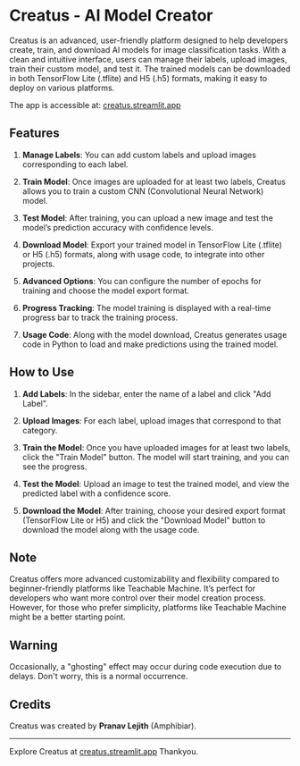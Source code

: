 # Creatus - AI Model Creator

Creatus is an advanced, user-friendly platform designed to help developers create, train, and download AI models for image classification tasks. With a clean and intuitive interface, users can manage their labels, upload images, train their custom model, and test it. The trained models can be downloaded in both TensorFlow Lite (.tflite) and H5 (.h5) formats, making it easy to deploy on various platforms.

The app is accessible at: [creatus.streamlit.app](https://creatus.streamlit.app)

## Features
1. **Manage Labels**: You can add custom labels and upload images corresponding to each label.
   
2. **Train Model**: Once images are uploaded for at least two labels, Creatus allows you to train a custom CNN (Convolutional Neural Network) model.

3. **Test Model**: After training, you can upload a new image and test the model’s prediction accuracy with confidence levels.

4. **Download Model**: Export your trained model in TensorFlow Lite (.tflite) or H5 (.h5) formats, along with usage code, to integrate into other projects.

5. **Advanced Options**: You can configure the number of epochs for training and choose the model export format.

6. **Progress Tracking**: The model training is displayed with a real-time progress bar to track the training process.

7. **Usage Code**: Along with the model download, Creatus generates usage code in Python to load and make predictions using the trained model.

## How to Use
1. **Add Labels**: In the sidebar, enter the name of a label and click "Add Label".
   
2. **Upload Images**: For each label, upload images that correspond to that category. 

3. **Train the Model**: Once you have uploaded images for at least two labels, click the "Train Model" button. The model will start training, and you can see the progress.

4. **Test the Model**: Upload an image to test the trained model, and view the predicted label with a confidence score.

5. **Download the Model**: After training, choose your desired export format (TensorFlow Lite or H5) and click the "Download Model" button to download the model along with the usage code.

## Note
Creatus offers more advanced customizability and flexibility compared to beginner-friendly platforms like Teachable Machine. It’s perfect for developers who want more control over their model creation process. However, for those who prefer simplicity, platforms like Teachable Machine might be a better starting point.

## Warning
Occasionally, a "ghosting" effect may occur during code execution due to delays. Don't worry, this is a normal occurrence.

## Credits
Creatus was created by **Pranav Lejith** (Amphibiar).

---

Explore Creatus at [creatus.streamlit.app](https://creatus.streamlit.app)
Thankyou.
